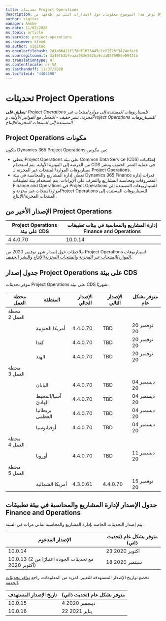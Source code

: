 ```yaml
---
title: تحديثات Project Operations
description: يوفر هذا الموضوع معلومات حول الإصدارات التي تم إطلاقها من Dynamics 365 Project Operations.
author: sigitac
manager: Annbe
ms.date: 11/02/2020
ms.topic: article
ms.service: project-operations
ms.reviewer: kfend
ms.author: sigitac
ms.openlocfilehash: 2d1a6b411f17ddf1633443c2cf1526f3424efac6
ms.sourcegitcommit: 3a10fb3b7eaaa983e562ba9cda0576966e09421b
ms.translationtype: HT
ms.contentlocale: ar-SA
ms.lasthandoff: 11/07/2020
ms.locfileid: "4404090"
---
```

# <a name="project-operations-updates"></a>تحديثات Project Operations

_**ينطبق على:** Project Operations للسيناريوهات المستندة إلى موارد/منتجات غير مخزنة‬، نشر خفيف - التعامل مع الفواتير الأولية‬، وProject Operations للسيناريوهات المستندة إلى المنتجات المخزنة/الإنتاج_

## <a name="project-operations-components"></a>‏‫مكونات Project Operations

يتكون Dynamics 365 Project Operations من مكونين:

- يغطي Project Operations على بيئة Common Data Service (CDS) إمكانيات من الفرصة إلى الفوترة الأولية. يتم استخدام CDS في عملية النشر الخفيف ونشر سيناريوهات الموارد/المنتجات غير المخزنة‬ لـ Project Operations.
- تغطي إدارة المشاريع والمحاسبة في بيئة Dynamics 365 Finance قدرات إدارة المصروفات ومحاسبة المشاريع والتعرف على الإيرادات. يتم استخدام بيئة تطبيقات Finance and Operations في Project Operations للسيناريوهات المستندة إلى موارد/منتجات غير مخزنة‬ وProject Operations للسيناريوهات المستندة إلى المنتجات المخزنة/الإنتاج.

## <a name="project-operations-latest-version"></a>الإصدار الأخير من Project Operations

| Project Operations على بيئة CDS | إدارة المشاريع والمحاسبة في بيئات تطبيقات Finance and Operations |
| --- | --- |
| 4.4.0.70 | 10.0.14 |

ملاحظات حول إصدار شهر نوفمبر 2020 من Project Operations لسيناريوهات [الموارد/المنتجات غير المخزنة‬](whats-new-nov-2020-resource-based.md) و[المنتجات المخزنة/الإنتاج](../prod-pma/whats-new/whats-new-nov-2020-production-based.md) و[النشر الخفيف](../pro/whats-new/whats-new-nov-2020-lite.md).

## <a name="release-schedule-for-project-operations-on-cds-environment"></a>جدول إصدار Project Operations على بيئة CDS

تتوفر تحديثات Project Operations على بيئة CDS شهريًا. 

| محطة العمل   | المنطقة        | الإصدار الحالي | الإصدار التالي | متوفر بشكل عام |
|-----------|---------------|-----------------|--------------|---------------------|
| محطة العمل 2 |   &nbsp;      |    &nbsp;       | &nbsp;       |      &nbsp;         |
|   &nbsp;  | أمريكا الجنوبية |  4.4.0.70       | TBD     | 20 نوفمبر 20           |
|    &nbsp; | كندا        |  4.4.0.70       | TBD     | 20 نوفمبر 20           |
|   &nbsp;  | الهند         |  4.4.0.70       | TBD     | 20 نوفمبر 20           |
| محطة العمل 3  |      &nbsp;   |     &nbsp;      |     &nbsp;   |      &nbsp;         |
|   &nbsp;  | اليابان         |  4.4.0.70       | TBD     | 04 ديسمبر 20           |
|   &nbsp;  | آسيا/المحيط الهادئ  |  4.4.0.70       | TBD     | 04 ديسمبر 20           |
|   &nbsp;  | بريطانيا العظمى |  4.4.0.70       | TBD     | 04 ديسمبر 20           |
|   &nbsp;  | ‏‫أوقيانوسيا‬       |  4.4.0.70       | TBD     | 04 ديسمبر 20           |
| محطة العمل 4 |     &nbsp;    |     &nbsp;      |     &nbsp;   |      &nbsp;         |
|   &nbsp;  | أوروبا        |  4.4.0.70       | TBD     | 11 ديسمبر 20           |
| محطة العمل 5 |     &nbsp;    |     &nbsp;      |     &nbsp;   |      &nbsp;         |
|   &nbsp;  | أمريكا الشمالية | 4.3.0.61        | 4.4.0.70     | 15 نوفمبر 20           |

## <a name="release-schedule-for-project-management-and-accounting-in-the-finance-and-operations-apps-environment"></a>جدول الإصدار لإدارة المشاريع والمحاسبة في بيئة تطبيقات Finance and Operations

يتم إصدار التحديثات الخاصة بإدارة المشاريع والمحاسبة ثماني مرات في السنة.

| الإصدار المدعوم | متوفر بشكل عام (تحديث ذاتي) |
| --- | --- |
| 10.0.14 | 23 اكتوبر 2020 |
| 10.0.13 (مع تحديثات الجودة اعتبارًا من 2 أكتوبر 2020) | 18 سبتمبر 2020 |

تخضع تواريخ الإصدار المستهدفة للتغيير. لمزيد من المعلومات، راجع [توافر تحديثات الخدمة](https://docs.microsoft.com/dynamics365/fin-ops-core/fin-ops/get-started/public-preview-releases?toc=/dynamics365/finance/toc.json).

| تاريخ الإصدار المستهدف | متوفر بشكل عام (تحديث ذاتي) |
| --- | --- |
| 10.0.15 | 4 ديسمبر 2020 |
| 10.0.16 | 22 يناير 2021 |

